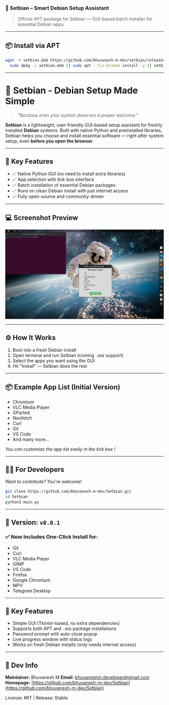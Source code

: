 ### 🧰 Setbian – Smart Debian Setup Assistant

> Official APT package for Setbian — GUI-based batch installer for essential Debian apps.

---

## 📦 Install via APT

```bash
wget -O setbian.deb https://github.com/bhuvanesh-m-dev/setbian/releases/download/v0.0.1/setbian-0.0.1.deb && \
  sudo dpkg -i setbian.deb || sudo apt --fix-broken install -y || setbian
```

---

# 🧰 Setbian - Debian Setup Made Simple

> *"Because even your system deserves a proper welcome."*

**Setbian** is a lightweight, user-friendly GUI-based setup assistant for freshly installed **Debian** systems. Built with native Python and preinstalled libraries, Setbian helps you choose and install essential software — right after system setup, even **before you open the browser**.

---

## 🚀 Key Features

* ✅ Native Python GUI (no need to install extra libraries)
* ✅ App selection with tick-box interface
* ✅ Batch installation of essential Debian packages
* ✅ Runs on clean Debian install with just internet access
* ✅ Fully open-source and community-driven

---

## 💻 Screenshot Preview

<img src="https://raw.githubusercontent.com/bhuvanesh-m-dev/setbian/refs/heads/main/setbian/screenshot1.png" alt="Setbian Project Preview" width="900">

---

## ⚙️ How It Works

1. Boot into a fresh Debian install
2. Open terminal and run Setbian (coming `.deb` support)
3. Select the apps you want using the GUI
4. Hit "Install" — Setbian does the rest

---

## 📦 Example App List (Initial Version)

* Chromium
* VLC Media Player
* GParted
* Neofetch
* Curl
* Git
* VS Code
* And many more...

*You can customize the app list easily in the tick box !*

---

## 🧑‍💻 For Developers

Want to contribute? You're welcome!

```bash
git clone https://github.com/bhuvanesh-m-dev/Setbian.git
cd Setbian
python3 main.py
```

---

## 🔖 Version: `v0.0.1`

### ✅ Now Includes One-Click Install for:

* Git
* Curl
* VLC Media Player
* GIMP
* VS Code
* Firefox
* Google Chromium
* MPV
* Telegram Desktop

---

## 🎯 Key Features

* Simple GUI (Tkinter-based, no extra dependencies)
* Supports both APT and `.deb` package installations
* Password prompt with auto-close popup
* Live progress window with status logs
* Works on fresh Debian installs (only needs internet access)

---

## 🔧 Dev Info

**Maintainer:** Bhuvanesh M
**Email:** [bhuvaneshm.developer@gmail.com](mailto:bhuvaneshm.developer@gmail.com)
**Homepage:** [https://github.com/bhuvanesh-m-dev/Setbian](https://github.com/bhuvanesh-m-dev/Setbian)

License: MIT | Release: Stable
